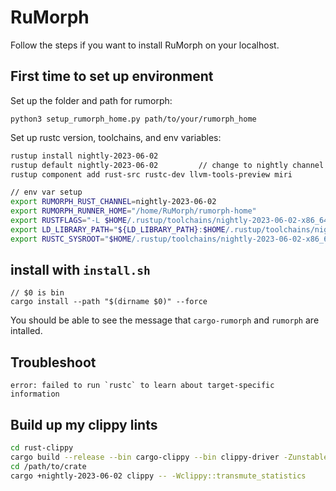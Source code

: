 # RuMorph
Follow the steps if you want to install RuMorph on your localhost.

## First time to set up environment
Set up the folder and path for rumorph:
```
python3 setup_rumorph_home.py path/to/your/rumorph_home
```
Set up rustc version, toolchains, and env variables:
```bash
rustup install nightly-2023-06-02
rustup default nightly-2023-06-02         // change to nightly channel which is rustc 1.72.0-nightly
rustup component add rust-src rustc-dev llvm-tools-preview miri

// env var setup
export RUMORPH_RUST_CHANNEL=nightly-2023-06-02
export RUMORPH_RUNNER_HOME="/home/RuMorph/rumorph-home"
export RUSTFLAGS="-L $HOME/.rustup/toolchains/nightly-2023-06-02-x86_64-unknown-linux-gnu/lib"
export LD_LIBRARY_PATH="${LD_LIBRARY_PATH}:$HOME/.rustup/toolchains/nightly-2023-06-02-x86_64-unknown-linux-gnu/lib"
export RUSTC_SYSROOT="$HOME/.rustup/toolchains/nightly-2023-06-02-x86_64-unknown-linux-gnu/bin/rustc"
```

## install with `install.sh`
```
// $0 is bin
cargo install --path "$(dirname $0)" --force
```
You should be able to see the message that `cargo-rumorph` and `rumorph` are intalled.

## Troubleshoot
```
error: failed to run `rustc` to learn about target-specific information
```


## Build up my clippy lints
```bash
cd rust-clippy
cargo build --release --bin cargo-clippy --bin clippy-driver -Zunstable-options --out-dir "$(rustc --print=sysroot)/bin"
cd /path/to/crate
cargo +nightly-2023-06-02 clippy -- -Wclippy::transmute_statistics
```
